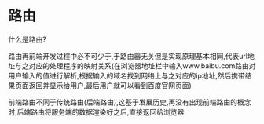 # 路由

什么是路由?

​	路由再前端开发过程中必不可少于,于路由器无关但是实现原理基本相同,代表url地址与之对应的处理程序的映射关系(在浏览器地址栏中输入www.baibu.com路由对用户输入的值进行解析,根据输入的域名找到网络上与之对应的ip地址,然后携带结果页面返回并显示给用户,最后用户就可以看到百度官网页面)

​	前端路由不同于传统路由(后端路由),这基于发展历史,再没有出现前端路由的概念时,后端路由将服务端的数据渲染好之后,直接返回给浏览器